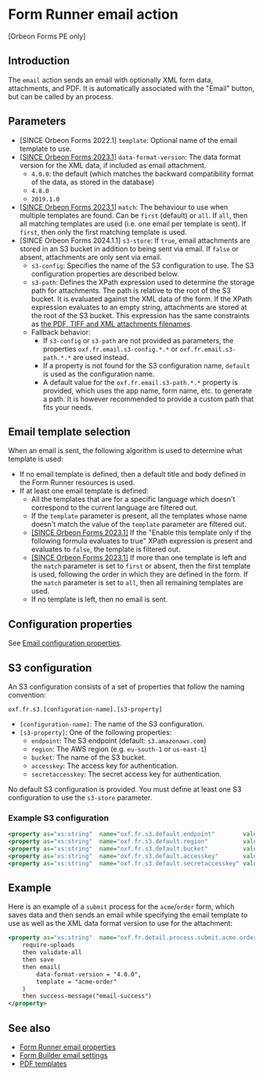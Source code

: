 # Form Runner email action

[Orbeon Forms PE only]

##  Introduction

The `email` action sends an email with optionally XML form data, attachments, and PDF. It is automatically associated with the "Email" button, but can be called by an process.  

## Parameters

- [SINCE Orbeon Forms 2022.1] `template`: Optional name of the email template to use.
- [\[SINCE Orbeon Forms 2023.1\]](/release-notes/orbeon-forms-2023.1.md) `data-format-version`: The data format version for the XML data, if included as email attachment.
  - `4.0.0`: the default (which matches the backward compatibility format of the data, as stored in the database)
  - `4.8.0`
  - `2019.1.0`
- [\[SINCE Orbeon Forms 2023.1\]](/release-notes/orbeon-forms-2023.1.md) `match`: The behaviour to use when multiple templates are found. Can be `first` (default) or `all`. If `all`, then all matching templates are used (i.e. one email per template is sent). If `first`, then only the first matching template is used.
- [SINCE Orbeon Forms 2024.1.1] `s3-store`: If `true`, email attachments are stored in an S3 bucket in addition to being sent via email. If `false` or absent, attachments are only sent via email.
    - `s3-config`: Specifies the name of the S3 configuration to use. The S3 configuration properties are described below.
    - `s3-path`: Defines the XPath expression used to determine the storage path for attachments. The path is relative to the root of the S3 bucket. It is evaluated against the XML data of the form. If the XPath expression evaluates to an empty string, attachments are stored at the root of the S3 bucket. This expression has the same constraints as [the PDF, TIFF and XML attachments filenames](https://doc.orbeon.com/configuration/properties/form-runner/form-runner-detail-page/form-runner-email#attachment-properties).
    - Fallback behavior:
      - If `s3-config` or `s3-path` are not provided as parameters, the properties `oxf.fr.email.s3-config.*.*` or `oxf.fr.email.s3-path.*.*` are used instead.
      - If a property is not found for the S3 configuration name, `default` is used as the configuration name.
      - A default value for the `oxf.fr.email.s3-path.*.*` property is provided, which uses the app name, form name, etc. to generate a path. It is however recommended to provide a custom path that fits your needs.

## Email template selection

When an email is sent, the following algorithm is used to determine what template is used:
- If no email template is defined, then a default title and body defined in the Form Runner resources is used.
- If at least one email template is defined:
  - All the templates that are for a specific language which doesn't correspond to the current language are filtered out.
  - If the `template` parameter is present, all the templates whose name doesn't match the value of the `template` parameter are filtered out.
  - [\[SINCE Orbeon Forms 2023.1\]](/release-notes/orbeon-forms-2023.1.md) If the "Enable this template only if the following formula evaluates to true" XPath expression is present and evaluates to `false`, the template is filtered out.
  - [\[SINCE Orbeon Forms 2023.1\]](/release-notes/orbeon-forms-2023.1.md) If more than one template is left and the `match` parameter is set to `first` or absent, then the first template is used, following the order in which they are defined in the form. If the `match` parameter is set to `all`, then all remaining templates are used.
  - If no template is left, then no email is sent.

## Configuration properties

See [Email configuration properties](/configuration/properties/form-runner-email.md).

## S3 configuration

An S3 configuration consists of a set of properties that follow the naming convention:

```
oxf.fr.s3.[configuration-name].[s3-property]
```

- `[configuration-name]`: The name of the S3 configuration.
- `[s3-property]`: One of the following properties:
  - `endpoint`: The S3 endpoint (default: `s3.amazonaws.com`)
  - `region`: The AWS region (e.g. `eu-south-1` or `us-east-1`)
  - `bucket`: The name of the S3 bucket.
  - `accesskey`: The access key for authentication.
  - `secretaccesskey`: The secret access key for authentication.

No default S3 configuration is provided. You must define at least one S3 configuration to use the `s3-store` parameter.

### Example S3 configuration

```xml
<property as="xs:string"  name="oxf.fr.s3.default.endpoint"        value="s3.amazonaws.com"/>
<property as="xs:string"  name="oxf.fr.s3.default.region"          value="us-east-1"/>
<property as="xs:string"  name="oxf.fr.s3.default.bucket"          value="orbeon"/>
<property as="xs:string"  name="oxf.fr.s3.default.accesskey"       value="YYDLE3Z65JK7SZLB5RXB"/>
<property as="xs:string"  name="oxf.fr.s3.default.secretaccesskey" value="1csA5grUiF/TcAD7lOkWd0KBrYLDhQtK5sWl163U"/>
```

## Example

Here is an example of a `submit` process for the `acme`/`order` form, which saves data and then sends an email while specifying the email template to use as well as the XML data format version to use for the attachment:

```xml
<property as="xs:string"  name="oxf.fr.detail.process.submit.acme.order">
    require-uploads
    then validate-all
    then save
    then email(
        data-format-version = "4.0.0",
        template = "acme-order"
    )
    then success-message("email-success")
</property>
```

## See also

- [Form Runner email properties](/configuration/properties/form-runner-email.md)
- [Form Builder email settings](/form-builder/email-settings.md)
- [PDF templates](/form-runner/feature/pdf-templates.md)

